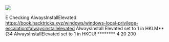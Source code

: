![](Maszyny/Windows/Love/Pasted%20image%2020210730004921.png)

E Checking AlwaysInstallElevated
https://book.hacktricks.xyz/windows/windows-local-privilege-escalation#alwaysinstallelevated
AlwaysInstall Elevated set to 1 in HKLM** (34
AlwaysInstallElevated set to 1 in HKCU! ********
4
20
200
